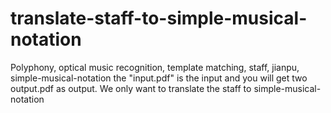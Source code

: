 # translate-staff-to-simple-musical-notation
Polyphony, optical music recognition, template matching, staff, jianpu, simple-musical-notation
the "input.pdf" is the input and you will get two output.pdf as output.
We only want to translate the staff to simple-musical-notation
